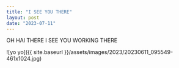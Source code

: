 ```yaml
---
title: "I SEE YOU THERE"
layout: post
date: "2023-07-11"
---
```


OH HAI THERE I SEE YOU WORKING THERE

![yo yo]({{ site.baseurl }}/assets/images/2023/20230611_095549-461x1024.jpg)
